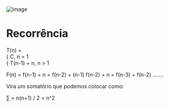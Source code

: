 ![image](https://github.com/user-attachments/assets/77ff785d-7067-4e19-853b-934d8730139e)

# Recorrência

T(n) = <br> { C,     n = 1 <br>
       { T(n-1) + n,   n > 1
       
F(n) = f(n-1) + n = f(n-2) + (n-1) 
f(n-2) + n = f(n-3) + f(n-2) .......

Vira um somatório que podemos colocar como:

∑ = n(n+1) / 2 = n^2
